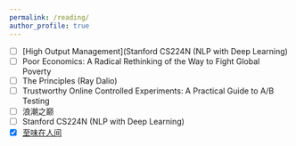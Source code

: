```yaml
---
permalink: /reading/
author_profile: true
---
```


* [ ] [High Output Management](Stanford CS224N (NLP with Deep Learning)
* [ ] Poor Economics: A Radical Rethinking of the Way to Fight Global Poverty 
* [ ] The Principles (Ray Dalio)
* [ ] Trustworthy Online Controlled Experiments: A Practical Guide to A/B Testing 
* [ ] 浪潮之巅
* [ ] Stanford CS224N (NLP with Deep Learning)
* [x] [至味在人间](https://book.douban.com/subject/26687647/)
